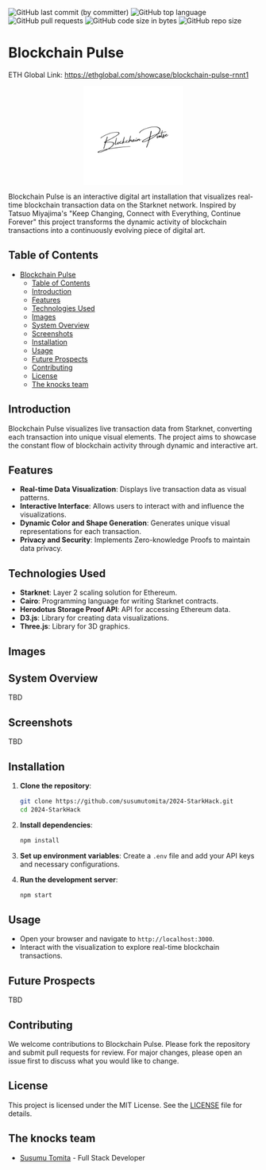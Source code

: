 ![GitHub last commit (by committer)](https://img.shields.io/github/last-commit/susumutomita/2024-StarkHack)
![GitHub top language](https://img.shields.io/github/languages/top/susumutomita/2024-StarkHack)
![GitHub pull requests](https://img.shields.io/github/issues-pr/susumutomita/2024-StarkHack)
![GitHub code size in bytes](https://img.shields.io/github/languages/code-size/susumutomita/2024-StarkHack)
![GitHub repo size](https://img.shields.io/github/repo-size/susumutomita/2024-StarkHack)

# Blockchain Pulse

ETH Global Link: https://ethglobal.com/showcase/blockchain-pulse-rnnt1

<div style="flex: 1; display: flex; flex-direction: column; align-items: center; justify-content: center">
  <img src="./images/Logo.png" width="200" height="200" />
</div>

Blockchain Pulse is an interactive digital art installation that visualizes real-time blockchain transaction data on the Starknet network. Inspired by Tatsuo Miyajima's "Keep Changing, Connect with Everything, Continue Forever" this project transforms the dynamic activity of blockchain transactions into a continuously evolving piece of digital art.

## Table of Contents

- [Blockchain Pulse](#blockchain-pulse)
  - [Table of Contents](#table-of-contents)
  - [Introduction](#introduction)
  - [Features](#features)
  - [Technologies Used](#technologies-used)
  - [Images](#images)
  - [System Overview](#system-overview)
  - [Screenshots](#screenshots)
  - [Installation](#installation)
  - [Usage](#usage)
  - [Future Prospects](#future-prospects)
  - [Contributing](#contributing)
  - [License](#license)
  - [The knocks team](#the-knocks-team)

## Introduction

Blockchain Pulse visualizes live transaction data from Starknet, converting each transaction into unique visual elements. The project aims to showcase the constant flow of blockchain activity through dynamic and interactive art.

## Features

- **Real-time Data Visualization**: Displays live transaction data as visual patterns.
- **Interactive Interface**: Allows users to interact with and influence the visualizations.
- **Dynamic Color and Shape Generation**: Generates unique visual representations for each transaction.
- **Privacy and Security**: Implements Zero-knowledge Proofs to maintain data privacy.

## Technologies Used

- **Starknet**: Layer 2 scaling solution for Ethereum.
- **Cairo**: Programming language for writing Starknet contracts.
- **Herodotus Storage Proof API**: API for accessing Ethereum data.
- **D3.js**: Library for creating data visualizations.
- **Three.js**: Library for 3D graphics.

## Images

## System Overview

TBD

## Screenshots

TBD

## Installation

1. **Clone the repository**:
   ```bash
   git clone https://github.com/susumutomita/2024-StarkHack.git
   cd 2024-StarkHack
   ```

2. **Install dependencies**:

   ```bash
   npm install
   ```

3. **Set up environment variables**:
   Create a `.env` file and add your API keys and necessary configurations.

4. **Run the development server**:

   ```bash
   npm start
   ```

## Usage

- Open your browser and navigate to `http://localhost:3000`.
- Interact with the visualization to explore real-time blockchain transactions.

## Future Prospects

TBD

## Contributing

We welcome contributions to Blockchain Pulse. Please fork the repository and submit pull requests for review. For major changes, please open an issue first to discuss what you would like to change.

## License

This project is licensed under the MIT License. See the [LICENSE](LICENSE) file for details.

## The knocks team

- [Susumu Tomita](https://www.linkedin.com/in/susumutomita/) - Full Stack Developer

